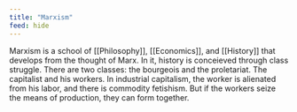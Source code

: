 ```yaml
---
title: "Marxism"
feed: hide
---
```


Marxism is a school of [[Philosophy]],  [[Economics]], and [[History]] that develops from the thought of Marx. In it, history is conceieved through class struggle. There are two classes: the bourgeois and the proletariat. The capitalist and his workers. In industrial capitalism, the worker is alienated from his labor, and there is commodity fetishism. But if the workers seize the means of production, they can form together. 